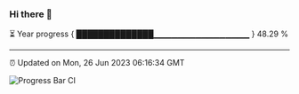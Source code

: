 ### Hi there 👋

⏳ Year progress { ██████████████▁▁▁▁▁▁▁▁▁▁▁▁▁▁▁▁ } 48.29 %

---

⏰ Updated on Mon, 26 Jun 2023 06:16:34 GMT

![Progress Bar CI](https://github.com/liununu/liununu/workflows/Progress%20Bar%20CI/badge.svg)
